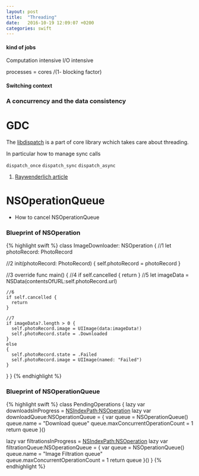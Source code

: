 ```yaml
---
layout: post
title:  "Threading"
date:   2016-10-19 12:09:07 +0200
categories: swift
---
```


#### kind of jobs
Computation intensive
I/O intensive

processes = cores /(1- blocking factor)



#### Switching context

### A concurrency and the data consistency


# GDC 
The [libdispatch](https://github.com/apple/swift-corelibs-libdispatch) is a part of core library wchich takes care about threading. 

In particular how to manage sync calls


`dispatch_once`
`dispatch_sync`
`dispatch_async`

1. [Raywenderlich article](https://www.raywenderlich.com/60749/grand-central-dispatch-in-depth-part-1)
# NSOperationQueue

* How to cancel NSOperationQueue



### Blueprint of NSOperation
{% highlight swift %}
class ImageDownloader: NSOperation {
  //1
  let photoRecord: PhotoRecord
 
  //2
  init(photoRecord: PhotoRecord) {
    self.photoRecord = photoRecord
  }
 
  //3
  override func main() {
    //4
    if self.cancelled {
      return
    }
    //5
    let imageData = NSData(contentsOfURL:self.photoRecord.url)
 
    //6
    if self.cancelled {
      return
    }
 
    //7
    if imageData?.length > 0 {
      self.photoRecord.image = UIImage(data:imageData!)
      self.photoRecord.state = .Downloaded
    }
    else
    {
      self.photoRecord.state = .Failed
      self.photoRecord.image = UIImage(named: "Failed")
    }
  }
}
{% endhighlight %}

### Blueprint of NSOperationQueue

{% highlight swift %}
class PendingOperations {
  lazy var downloadsInProgress = [NSIndexPath:NSOperation]()
  lazy var downloadQueue:NSOperationQueue = {
    var queue = NSOperationQueue()
    queue.name = "Download queue"
    queue.maxConcurrentOperationCount = 1
    return queue
    }()
 
  lazy var filtrationsInProgress = [NSIndexPath:NSOperation]()
  lazy var filtrationQueue:NSOperationQueue = {
    var queue = NSOperationQueue()
    queue.name = "Image Filtration queue"
    queue.maxConcurrentOperationCount = 1
    return queue
    }()
}
{% endhighlight %}
